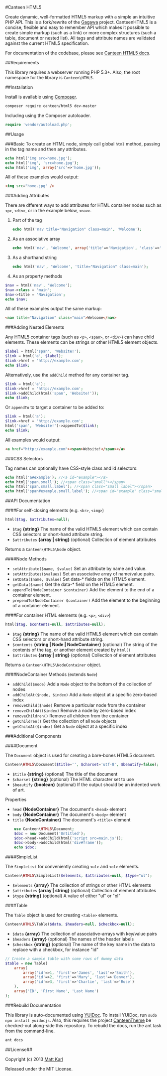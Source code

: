 #Canteen HTML5

Create dynamic, well-formatted HTML5 markup with a simple an intuitive PHP API. This is a fork/rewrite of the [Gagawa](https://code.google.com/p/gagawa/) project. CanteenHTML5 is a concise, flexible and easy to remember API which makes it possible to create simple markup (such as a link) or more complex structures (such a table, document or nested list). All tags and attribute names are validated against the current HTML5 specification.

For documentation of the codebase, please see [Canteen HTML5 docs](http://canteen.github.io/CanteenHTML5/).

##Requirements


This library requires a webserver running PHP 5.3+. Also, the root namespace for the library is `Canteen\HTML5`.

##Installation

Install is available using [Composer](http://getcomposer.org).

```bash
composer require canteen/html5 dev-master
```

Including using the Composer autoloader.

```php
require 'vendor/autoload.php';
```

##Usage

###Basic
To create an HTML node, simply call global `html` method, passing in the tag name and then any attributes.

```php
echo html('img src=home.jpg');
echo html('img', 'src=home.jpg'); 
echo html('img', array('src'=>'home.jpg')); 
```

All of these examples would output:

```html
<img src="home.jpg" />
```

###Adding Attributes

There are  dfferent ways to add attributes for HTML container nodes such as `<p>`, `<div>`, or in the example below, `<nav>`.

1. Part of the tag

    ```php
    echo html('nav title="Navigation" class=main', 'Welcome');
    ```
    
2. As an associative array

	```php
    echo html('nav', 'Welcome', array('title'=>'Navigation', 'class'=>'main'));
    ```

3. As a shorthand string

	```php
    echo html('nav', 'Welcome', 'title="Navigation" class=main');
    ```
    
4. As an property methods

  ```php
  $nav = html('nav', 'Welcome');
  $nav->class = 'main';
  $nav->title = 'Navigation';
  echo $nav;
  ```

All of these examples output the same markup:
```html
<nav title="Navigation" class="main">Welcome</nav>
```

###Adding Nested Elements

Any HTML5 container tags (such as `<p>`, `<span>`, or `<div>`) can have child elements. These elements can be strings or other HTML5 element objects.

```php
$label = html('span', 'Website!');
$link = html('a', $label);
$link->href = 'http://example.com';
echo $link; 
```

Alternatively, use the `addChild` method for any container tag.

```php
$link = html('a');
$link->href = 'http://example.com';
$link->addChild(html('span', 'Website!'));
echo $link;
```

Or `appendTo` to target a container to be added to:

```php
$link = html('a');
$link->href = 'http://example.com';
html('span', 'Website!')->appendTo($link);
echo $link;
```
All examples would output:

```html
<a href="http://example.com"><span>Website!</span></a> 
```

###CSS Selectors

Tag names can optionally have CSS-style class and id selectors:

```php
echo html('a#example'); //<a id="example"></a>
echo html('span.small'); //<span class="small"></span>
echo html('span.small.label'); //<span class="small label"></span>
echo html('span#example.small.label'); //<span id="example" class="small label"></span>
```

##API Documentation

####For self-closing elements (e.g. `<br>`, `<img>`) 

```php
html($tag, $attributes=null);
```
+	`$tag` **{string}** The name of the valid HTML5 element which can contain CSS selectors or short-hand attribute string.
+   `$attributes` **{array | string}** (optional) Collection of element attributes

Returns a `Canteen\HTML5\Node` object.

####Node Methods

+ `setAttribute($name, $value)` Set an attribute by name and value.
+ `setAttributes($values)` Set an associative array of name/value pairs.
+ `setData($name, $value)` Set data-* fields on the HTML5 element.
+ `getData($name)` Get the data-* field on the HTML5 element.
+ `appendTo(NodeContainer $container)` Add the element to the end of a container element. 
+ `prependTo(NodeContainer $container)` Add the element to the beginning of a container element.

####For container HTML elements (e.g. `<p>`, `<div>`)

```php
html($tag, $contents=null, $attributes=null);
```
+	`$tag` **{string}** The name of the valid HTML5 element which can contain CSS selectors or short-hand attribute string.
+   `$contents` **{string | Node | NodeContainer}** (optional) The string of the contents of the tag, or another element created by `html()`
+   `$attributes` **{array | string}** (optional) Collection of element attributes

Returns a `Canteen\HTML5\NodeContainer` object.

####NodeContainer Methods (extends `Node`)

+ `addChild($node)` Add a `Node` object to the bottom of the collection of nodes
+ `addChildAt($node, $index)` Add a `Node` object at a specific zero-based index
+ `removeChild($node)`  Remove a particular node from the container
+ `removeChildAt($index)` Remove a node by zero-based index
+ `removeChildren()` Remove all children from the container
+ `getChildren()`  Get the collection of all `Node` objects
+ `getChildAt($index)` Get a `Node` object at a specific index

###Additional Components

####Document

The `Document` object is used for creating a bare-bones HTML5 document.

```php
Canteen\HTML5\Document($title='', $charset='utf-8', $beautify=false);
```
+ `$title` **{string}** (optional) The title of the document
+ `$charset` **{string}** (optional) The HTML character set to use
+ `$beautify` **{boolean}** (optional) If the output should be an indented work of art.

Properties

+ `head` **{NodeContainer}** The document's `<head>` element
+ `body` **{NodeContainer}** The document's `<body>` element
+ `title` **{NodeContainer}** The document's `<title>` element

```php
	use Canteen\HTML5\Document;
	$doc = new Document('Untitled');
    $doc->head->addChild(html('script src=main.js'));
    $doc->body->addChild(html('div#frame'));
    echo $doc;
```

####SimpleList

The `SimpleList` for conveniently creating `<ul>` and `<ol>` elements.

```php
Canteen\HTML5\SimpleList($elements, $attributes=null, $type="ul");
```

+ `$elements` **{array}** The collection of strings or other HTML elements
+ `$attributes` **{array | string}** (optional) Collection of element attributes
+ `$type` **{string}** (optional) A value of either "ul" or "ol"

####Table

The `Table` object is used for creating `<table>` elements.

```php
Canteen\HTML5\Table($data, $headers=null, $checkbox=null);
```

+ `$data` **{array}** The collection of associative-arrays with key/value pairs
+ `$headers` **{array}** (optional) The names of the header labels
+ `$checkbox` **{string}** (optional) The name of the key name in the data to replace with a checkbox, for instance "id"

```php
// Create a sample table with some rows of dummy data
$table = new Table(
    array(
        array('id'=>1, 'first'=>'James', 'last'=>'Smith'),
        array('id'=>2, 'first'=>'Mary', 'last'=>'Denver'),
        array('id'=>3, 'first'=>'Charlie', 'last'=>'Rose')
    ),
    array('ID', 'First Name', 'Last Name')
);
```

###Rebuild Documentation

This library is auto-documented using [YUIDoc](http://yui.github.io/yuidoc/). To install YUIDoc, run `sudo npm install yuidocjs`. Also, this requires the project [CanteenTheme](http://github.com/Canteen/CanteenTheme) be checked-out along-side this repository. To rebuild the docs, run the ant task from the command-line. 

```bash
ant docs
```

##License##

Copyright (c) 2013 [Matt Karl](http://github.com/bigtimebuddy)

Released under the MIT License.